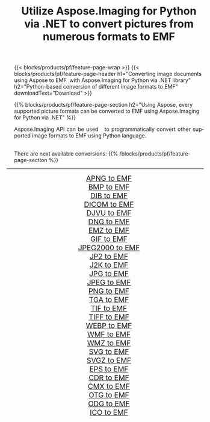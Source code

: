 ﻿---
title: Utilize Aspose.Imaging for Python via .NET to convert pictures from numerous formats to EMF 
weight: 3920
url: /python-net/conversion/to/emf/ 
lang: en
langdirlevel: 2
locales: zh-hans,ja,it,ru,de,es,fr,nl,id,lt,pl,pt,vi,tr,ko,zh-hant,ar,hi,th,sv,cs,uk,he
description: You can use Aspose.Imaging for Python via .NET library to convert from a variety of formats to EMF
---

{{< blocks/products/pf/feature-page-wrap >}}
{{< blocks/products/pf/feature-page-header h1="Converting image documents using Aspose to EMF  with Aspose.Imaging for Python via .NET library" h2="Python-based conversion of different image formats to EMF" downloadText="Download" >}}


{{% blocks/products/pf/feature-page-section  h2="Using Aspose, every supported picture formats can be converted to EMF using Aspose.Imaging for Python via .NET" %}}
<p align=justify>Aspose.Imaging API can be used   to programmatically convert other supported image formats to EMF using Python language.</p>
<br/>
There are next available conversions:
{{% /blocks/products/pf/feature-page-section %}}
<div class="container-fluid productfamilypage bg-gray">
    <div class="convertypes bg-gray agp-content section">
        <div class="container">
		<hr style="margin-left:-20px;"/>
		<div class="row other-converters" style="gap: 10px;font-size: 19px;text-align:center;">
		    <div class='col-md-2 other-converter remove-lp remove-rp'><a href="/imaging/python-net/conversion/apng-to-emf/" style="padding:15px;">APNG to EMF</a></div>
<div class='col-md-2 other-converter remove-lp remove-rp'><a href="/imaging/python-net/conversion/bmp-to-emf/" style="padding:15px;">BMP to EMF</a></div>
<div class='col-md-2 other-converter remove-lp remove-rp'><a href="/imaging/python-net/conversion/dib-to-emf/" style="padding:15px;">DIB to EMF</a></div>
<div class='col-md-2 other-converter remove-lp remove-rp'><a href="/imaging/python-net/conversion/dicom-to-emf/" style="padding:15px;">DICOM to EMF</a></div>
<div class='col-md-2 other-converter remove-lp remove-rp'><a href="/imaging/python-net/conversion/djvu-to-emf/" style="padding:15px;">DJVU to EMF</a></div>
<div class='col-md-2 other-converter remove-lp remove-rp'><a href="/imaging/python-net/conversion/dng-to-emf/" style="padding:15px;">DNG to EMF</a></div>
<div class='col-md-2 other-converter remove-lp remove-rp'><a href="/imaging/python-net/conversion/emz-to-emf/" style="padding:15px;">EMZ to EMF</a></div>
<div class='col-md-2 other-converter remove-lp remove-rp'><a href="/imaging/python-net/conversion/gif-to-emf/" style="padding:15px;">GIF to EMF</a></div>
<div class='col-md-2 other-converter remove-lp remove-rp'><a href="/imaging/python-net/conversion/jpeg2000-to-emf/" style="padding:15px;">JPEG2000 to EMF</a></div>
<div class='col-md-2 other-converter remove-lp remove-rp'><a href="/imaging/python-net/conversion/jp2-to-emf/" style="padding:15px;">JP2 to EMF</a></div>
<div class='col-md-2 other-converter remove-lp remove-rp'><a href="/imaging/python-net/conversion/j2k-to-emf/" style="padding:15px;">J2K to EMF</a></div>
<div class='col-md-2 other-converter remove-lp remove-rp'><a href="/imaging/python-net/conversion/jpg-to-emf/" style="padding:15px;">JPG to EMF</a></div>
<div class='col-md-2 other-converter remove-lp remove-rp'><a href="/imaging/python-net/conversion/jpeg-to-emf/" style="padding:15px;">JPEG to EMF</a></div>
<div class='col-md-2 other-converter remove-lp remove-rp'><a href="/imaging/python-net/conversion/png-to-emf/" style="padding:15px;">PNG to EMF</a></div>
<div class='col-md-2 other-converter remove-lp remove-rp'><a href="/imaging/python-net/conversion/tga-to-emf/" style="padding:15px;">TGA to EMF</a></div>
<div class='col-md-2 other-converter remove-lp remove-rp'><a href="/imaging/python-net/conversion/tif-to-emf/" style="padding:15px;">TIF to EMF</a></div>
<div class='col-md-2 other-converter remove-lp remove-rp'><a href="/imaging/python-net/conversion/tiff-to-emf/" style="padding:15px;">TIFF to EMF</a></div>
<div class='col-md-2 other-converter remove-lp remove-rp'><a href="/imaging/python-net/conversion/webp-to-emf/" style="padding:15px;">WEBP to EMF</a></div>
<div class='col-md-2 other-converter remove-lp remove-rp'><a href="/imaging/python-net/conversion/wmf-to-emf/" style="padding:15px;">WMF to EMF</a></div>
<div class='col-md-2 other-converter remove-lp remove-rp'><a href="/imaging/python-net/conversion/wmz-to-emf/" style="padding:15px;">WMZ to EMF</a></div>
<div class='col-md-2 other-converter remove-lp remove-rp'><a href="/imaging/python-net/conversion/svg-to-emf/" style="padding:15px;">SVG to EMF</a></div>
<div class='col-md-2 other-converter remove-lp remove-rp'><a href="/imaging/python-net/conversion/svgz-to-emf/" style="padding:15px;">SVGZ to EMF</a></div>
<div class='col-md-2 other-converter remove-lp remove-rp'><a href="/imaging/python-net/conversion/eps-to-emf/" style="padding:15px;">EPS to EMF</a></div>
<div class='col-md-2 other-converter remove-lp remove-rp'><a href="/imaging/python-net/conversion/cdr-to-emf/" style="padding:15px;">CDR to EMF</a></div>
<div class='col-md-2 other-converter remove-lp remove-rp'><a href="/imaging/python-net/conversion/cmx-to-emf/" style="padding:15px;">CMX to EMF</a></div>
<div class='col-md-2 other-converter remove-lp remove-rp'><a href="/imaging/python-net/conversion/otg-to-emf/" style="padding:15px;">OTG to EMF</a></div>
<div class='col-md-2 other-converter remove-lp remove-rp'><a href="/imaging/python-net/conversion/odg-to-emf/" style="padding:15px;">ODG to EMF</a></div>
<div class='col-md-2 other-converter remove-lp remove-rp'><a href="/imaging/python-net/conversion/ico-to-emf/" style="padding:15px;">ICO to EMF</a></div>
                </div>
        </div>
    </div>
</div>
<br/>

